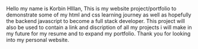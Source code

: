 Hello my name is Korbin HIllan, This is my website project/portfolio to demonstrate some of my html and css learning journey as well as hopefully the backend javascript to become a full stack developer.
This project will also be used to contain a link and discription of all my projects i will make in my future for my resume and to expand my portfolio. Thank you for looking into my personal website.
